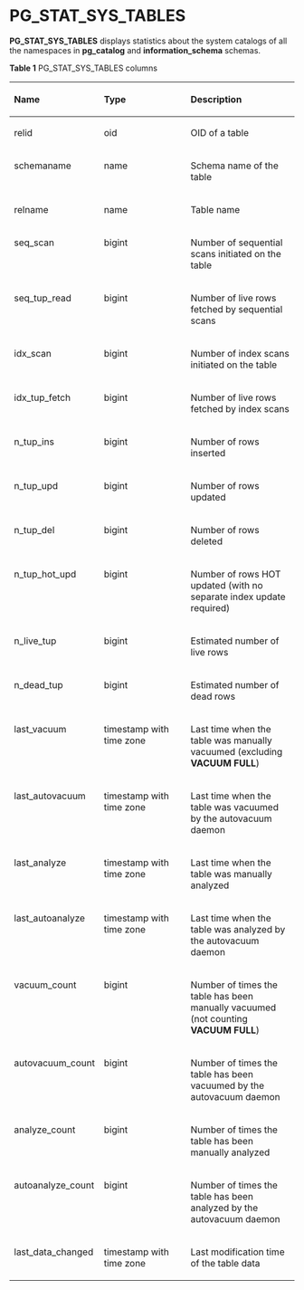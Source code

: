 # PG\_STAT\_SYS\_TABLES<a name="EN-US_TOPIC_0289900493"></a>

**PG\_STAT\_SYS\_TABLES**  displays statistics about the system catalogs of all the namespaces in  **pg\_catalog**  and  **information\_schema**  schemas.

**Table  1**  PG\_STAT\_SYS\_TABLES columns

<a name="en-us_topic_0283137266_en-us_topic_0237122452_en-us_topic_0059777944_tb0ad026b12cd46328ad1e268932cc38a"></a>
<table><thead align="left"><tr id="en-us_topic_0283137266_en-us_topic_0237122452_en-us_topic_0059777944_r82693b0266304d6f93c47feb497147b0"><th class="cellrowborder" valign="top" width="23.03%" id="mcps1.2.4.1.1"><p id="en-us_topic_0283137266_en-us_topic_0237122452_en-us_topic_0059777944_a1fddbfa2ac2a4331a07e90c281017f47"><a name="en-us_topic_0283137266_en-us_topic_0237122452_en-us_topic_0059777944_a1fddbfa2ac2a4331a07e90c281017f47"></a><a name="en-us_topic_0283137266_en-us_topic_0237122452_en-us_topic_0059777944_a1fddbfa2ac2a4331a07e90c281017f47"></a>Name</p>
</th>
<th class="cellrowborder" valign="top" width="33.93%" id="mcps1.2.4.1.2"><p id="en-us_topic_0283137266_en-us_topic_0237122452_en-us_topic_0059777944_a1ad3a52942f04d3d8cba521d6fdc0f7d"><a name="en-us_topic_0283137266_en-us_topic_0237122452_en-us_topic_0059777944_a1ad3a52942f04d3d8cba521d6fdc0f7d"></a><a name="en-us_topic_0283137266_en-us_topic_0237122452_en-us_topic_0059777944_a1ad3a52942f04d3d8cba521d6fdc0f7d"></a>Type</p>
</th>
<th class="cellrowborder" valign="top" width="43.04%" id="mcps1.2.4.1.3"><p id="en-us_topic_0283137266_en-us_topic_0237122452_en-us_topic_0059777944_acef70f03385240f4b3354ae1f6fb70cf"><a name="en-us_topic_0283137266_en-us_topic_0237122452_en-us_topic_0059777944_acef70f03385240f4b3354ae1f6fb70cf"></a><a name="en-us_topic_0283137266_en-us_topic_0237122452_en-us_topic_0059777944_acef70f03385240f4b3354ae1f6fb70cf"></a>Description</p>
</th>
</tr>
</thead>
<tbody><tr id="en-us_topic_0283137266_en-us_topic_0237122452_en-us_topic_0059777944_r71d48af909434205ad84c8bb884ba0b8"><td class="cellrowborder" valign="top" width="23.03%" headers="mcps1.2.4.1.1 "><p id="en-us_topic_0283137266_en-us_topic_0237122452_en-us_topic_0059777944_a266d98c968d54f57a7ef840913ec623a"><a name="en-us_topic_0283137266_en-us_topic_0237122452_en-us_topic_0059777944_a266d98c968d54f57a7ef840913ec623a"></a><a name="en-us_topic_0283137266_en-us_topic_0237122452_en-us_topic_0059777944_a266d98c968d54f57a7ef840913ec623a"></a>relid</p>
</td>
<td class="cellrowborder" valign="top" width="33.93%" headers="mcps1.2.4.1.2 "><p id="en-us_topic_0283137266_en-us_topic_0237122452_en-us_topic_0059777944_a29b7cd189bc0489faeefcd53084dfbb4"><a name="en-us_topic_0283137266_en-us_topic_0237122452_en-us_topic_0059777944_a29b7cd189bc0489faeefcd53084dfbb4"></a><a name="en-us_topic_0283137266_en-us_topic_0237122452_en-us_topic_0059777944_a29b7cd189bc0489faeefcd53084dfbb4"></a>oid</p>
</td>
<td class="cellrowborder" valign="top" width="43.04%" headers="mcps1.2.4.1.3 "><p id="en-us_topic_0283137266_en-us_topic_0237122452_en-us_topic_0059777944_a24d35e0e522f4d138ad77e2e9d6b29a0"><a name="en-us_topic_0283137266_en-us_topic_0237122452_en-us_topic_0059777944_a24d35e0e522f4d138ad77e2e9d6b29a0"></a><a name="en-us_topic_0283137266_en-us_topic_0237122452_en-us_topic_0059777944_a24d35e0e522f4d138ad77e2e9d6b29a0"></a>OID of a table</p>
</td>
</tr>
<tr id="en-us_topic_0283137266_en-us_topic_0237122452_en-us_topic_0059777944_r7fa2f7e47b864ed987e67f163d3ff0c1"><td class="cellrowborder" valign="top" width="23.03%" headers="mcps1.2.4.1.1 "><p id="en-us_topic_0283137266_en-us_topic_0237122452_en-us_topic_0059777944_a3f53e7bcb6a0488b9d7b923976b72de1"><a name="en-us_topic_0283137266_en-us_topic_0237122452_en-us_topic_0059777944_a3f53e7bcb6a0488b9d7b923976b72de1"></a><a name="en-us_topic_0283137266_en-us_topic_0237122452_en-us_topic_0059777944_a3f53e7bcb6a0488b9d7b923976b72de1"></a>schemaname</p>
</td>
<td class="cellrowborder" valign="top" width="33.93%" headers="mcps1.2.4.1.2 "><p id="en-us_topic_0283137266_en-us_topic_0237122452_en-us_topic_0059777944_abc26d6b38a75483593492bbe370b9150"><a name="en-us_topic_0283137266_en-us_topic_0237122452_en-us_topic_0059777944_abc26d6b38a75483593492bbe370b9150"></a><a name="en-us_topic_0283137266_en-us_topic_0237122452_en-us_topic_0059777944_abc26d6b38a75483593492bbe370b9150"></a>name</p>
</td>
<td class="cellrowborder" valign="top" width="43.04%" headers="mcps1.2.4.1.3 "><p id="en-us_topic_0283137266_en-us_topic_0237122452_en-us_topic_0059777944_ab1799c79d0e84f1abac0e575c30cd6e6"><a name="en-us_topic_0283137266_en-us_topic_0237122452_en-us_topic_0059777944_ab1799c79d0e84f1abac0e575c30cd6e6"></a><a name="en-us_topic_0283137266_en-us_topic_0237122452_en-us_topic_0059777944_ab1799c79d0e84f1abac0e575c30cd6e6"></a>Schema name of the table</p>
</td>
</tr>
<tr id="en-us_topic_0283137266_en-us_topic_0237122452_en-us_topic_0059777944_rb19df682a72440379369f232f8024a04"><td class="cellrowborder" valign="top" width="23.03%" headers="mcps1.2.4.1.1 "><p id="en-us_topic_0283137266_en-us_topic_0237122452_en-us_topic_0059777944_a3a237586cf5340a48e81157ea082127a"><a name="en-us_topic_0283137266_en-us_topic_0237122452_en-us_topic_0059777944_a3a237586cf5340a48e81157ea082127a"></a><a name="en-us_topic_0283137266_en-us_topic_0237122452_en-us_topic_0059777944_a3a237586cf5340a48e81157ea082127a"></a>relname</p>
</td>
<td class="cellrowborder" valign="top" width="33.93%" headers="mcps1.2.4.1.2 "><p id="en-us_topic_0283137266_en-us_topic_0237122452_en-us_topic_0059777944_a5e7fe87c8c714f16b7a77e9f6f820aea"><a name="en-us_topic_0283137266_en-us_topic_0237122452_en-us_topic_0059777944_a5e7fe87c8c714f16b7a77e9f6f820aea"></a><a name="en-us_topic_0283137266_en-us_topic_0237122452_en-us_topic_0059777944_a5e7fe87c8c714f16b7a77e9f6f820aea"></a>name</p>
</td>
<td class="cellrowborder" valign="top" width="43.04%" headers="mcps1.2.4.1.3 "><p id="en-us_topic_0283137266_en-us_topic_0237122452_en-us_topic_0059777944_aae81d3124ca1475b8f6a9b684fcf2d9c"><a name="en-us_topic_0283137266_en-us_topic_0237122452_en-us_topic_0059777944_aae81d3124ca1475b8f6a9b684fcf2d9c"></a><a name="en-us_topic_0283137266_en-us_topic_0237122452_en-us_topic_0059777944_aae81d3124ca1475b8f6a9b684fcf2d9c"></a>Table name</p>
</td>
</tr>
<tr id="en-us_topic_0283137266_en-us_topic_0237122452_en-us_topic_0059777944_rb836e203e596436e9b9e37d75f260224"><td class="cellrowborder" valign="top" width="23.03%" headers="mcps1.2.4.1.1 "><p id="en-us_topic_0283137266_en-us_topic_0237122452_en-us_topic_0059777944_a4d9d69d3995a4f3ea3d02dbe2ba34bd4"><a name="en-us_topic_0283137266_en-us_topic_0237122452_en-us_topic_0059777944_a4d9d69d3995a4f3ea3d02dbe2ba34bd4"></a><a name="en-us_topic_0283137266_en-us_topic_0237122452_en-us_topic_0059777944_a4d9d69d3995a4f3ea3d02dbe2ba34bd4"></a>seq_scan</p>
</td>
<td class="cellrowborder" valign="top" width="33.93%" headers="mcps1.2.4.1.2 "><p id="en-us_topic_0283137266_en-us_topic_0237122452_en-us_topic_0059777944_ae17c4337d635446d8be8d47a4fcda8a0"><a name="en-us_topic_0283137266_en-us_topic_0237122452_en-us_topic_0059777944_ae17c4337d635446d8be8d47a4fcda8a0"></a><a name="en-us_topic_0283137266_en-us_topic_0237122452_en-us_topic_0059777944_ae17c4337d635446d8be8d47a4fcda8a0"></a>bigint</p>
</td>
<td class="cellrowborder" valign="top" width="43.04%" headers="mcps1.2.4.1.3 "><p id="en-us_topic_0283137266_en-us_topic_0237122452_en-us_topic_0059777944_a8293789e56424fc2a730848620d55c87"><a name="en-us_topic_0283137266_en-us_topic_0237122452_en-us_topic_0059777944_a8293789e56424fc2a730848620d55c87"></a><a name="en-us_topic_0283137266_en-us_topic_0237122452_en-us_topic_0059777944_a8293789e56424fc2a730848620d55c87"></a>Number of sequential scans initiated on the table</p>
</td>
</tr>
<tr id="en-us_topic_0283137266_en-us_topic_0237122452_en-us_topic_0059777944_rb11753ef83144fbb8c379bad96ba902b"><td class="cellrowborder" valign="top" width="23.03%" headers="mcps1.2.4.1.1 "><p id="en-us_topic_0283137266_en-us_topic_0237122452_en-us_topic_0059777944_a9e461b099c614c54bff917beec3bd334"><a name="en-us_topic_0283137266_en-us_topic_0237122452_en-us_topic_0059777944_a9e461b099c614c54bff917beec3bd334"></a><a name="en-us_topic_0283137266_en-us_topic_0237122452_en-us_topic_0059777944_a9e461b099c614c54bff917beec3bd334"></a>seq_tup_read</p>
</td>
<td class="cellrowborder" valign="top" width="33.93%" headers="mcps1.2.4.1.2 "><p id="en-us_topic_0283137266_en-us_topic_0237122452_en-us_topic_0059777944_ac8c0bc7ffb8a48af86dc93d8035a3f74"><a name="en-us_topic_0283137266_en-us_topic_0237122452_en-us_topic_0059777944_ac8c0bc7ffb8a48af86dc93d8035a3f74"></a><a name="en-us_topic_0283137266_en-us_topic_0237122452_en-us_topic_0059777944_ac8c0bc7ffb8a48af86dc93d8035a3f74"></a>bigint</p>
</td>
<td class="cellrowborder" valign="top" width="43.04%" headers="mcps1.2.4.1.3 "><p id="en-us_topic_0283137266_en-us_topic_0237122452_en-us_topic_0059777944_aa8438bd23c084b23be563032f6ff66a5"><a name="en-us_topic_0283137266_en-us_topic_0237122452_en-us_topic_0059777944_aa8438bd23c084b23be563032f6ff66a5"></a><a name="en-us_topic_0283137266_en-us_topic_0237122452_en-us_topic_0059777944_aa8438bd23c084b23be563032f6ff66a5"></a>Number of live rows fetched by sequential scans</p>
</td>
</tr>
<tr id="en-us_topic_0283137266_en-us_topic_0237122452_en-us_topic_0059777944_r25d11bab61904550a2e7e7398b8aef98"><td class="cellrowborder" valign="top" width="23.03%" headers="mcps1.2.4.1.1 "><p id="en-us_topic_0283137266_en-us_topic_0237122452_en-us_topic_0059777944_a04d4f99629f04d2f8f0d327327912b63"><a name="en-us_topic_0283137266_en-us_topic_0237122452_en-us_topic_0059777944_a04d4f99629f04d2f8f0d327327912b63"></a><a name="en-us_topic_0283137266_en-us_topic_0237122452_en-us_topic_0059777944_a04d4f99629f04d2f8f0d327327912b63"></a>idx_scan</p>
</td>
<td class="cellrowborder" valign="top" width="33.93%" headers="mcps1.2.4.1.2 "><p id="en-us_topic_0283137266_en-us_topic_0237122452_en-us_topic_0059777944_ac87e8f2fb25e4a4eb2006609a8153e71"><a name="en-us_topic_0283137266_en-us_topic_0237122452_en-us_topic_0059777944_ac87e8f2fb25e4a4eb2006609a8153e71"></a><a name="en-us_topic_0283137266_en-us_topic_0237122452_en-us_topic_0059777944_ac87e8f2fb25e4a4eb2006609a8153e71"></a>bigint</p>
</td>
<td class="cellrowborder" valign="top" width="43.04%" headers="mcps1.2.4.1.3 "><p id="en-us_topic_0283137266_en-us_topic_0237122452_en-us_topic_0059777944_aecbb6b641406436cbc03d042049da935"><a name="en-us_topic_0283137266_en-us_topic_0237122452_en-us_topic_0059777944_aecbb6b641406436cbc03d042049da935"></a><a name="en-us_topic_0283137266_en-us_topic_0237122452_en-us_topic_0059777944_aecbb6b641406436cbc03d042049da935"></a>Number of index scans initiated on the table</p>
</td>
</tr>
<tr id="en-us_topic_0283137266_en-us_topic_0237122452_en-us_topic_0059777944_r425fe6b3b0de46a899b153552c829be8"><td class="cellrowborder" valign="top" width="23.03%" headers="mcps1.2.4.1.1 "><p id="en-us_topic_0283137266_en-us_topic_0237122452_en-us_topic_0059777944_aebfd641ddae84ec993fc4ce8442f208e"><a name="en-us_topic_0283137266_en-us_topic_0237122452_en-us_topic_0059777944_aebfd641ddae84ec993fc4ce8442f208e"></a><a name="en-us_topic_0283137266_en-us_topic_0237122452_en-us_topic_0059777944_aebfd641ddae84ec993fc4ce8442f208e"></a>idx_tup_fetch</p>
</td>
<td class="cellrowborder" valign="top" width="33.93%" headers="mcps1.2.4.1.2 "><p id="en-us_topic_0283137266_en-us_topic_0237122452_en-us_topic_0059777944_ab5158d946eec4c85b9325868fb906999"><a name="en-us_topic_0283137266_en-us_topic_0237122452_en-us_topic_0059777944_ab5158d946eec4c85b9325868fb906999"></a><a name="en-us_topic_0283137266_en-us_topic_0237122452_en-us_topic_0059777944_ab5158d946eec4c85b9325868fb906999"></a>bigint</p>
</td>
<td class="cellrowborder" valign="top" width="43.04%" headers="mcps1.2.4.1.3 "><p id="en-us_topic_0283137266_en-us_topic_0237122452_en-us_topic_0059777944_a637a963842544c99bb65a6ff36d70aba"><a name="en-us_topic_0283137266_en-us_topic_0237122452_en-us_topic_0059777944_a637a963842544c99bb65a6ff36d70aba"></a><a name="en-us_topic_0283137266_en-us_topic_0237122452_en-us_topic_0059777944_a637a963842544c99bb65a6ff36d70aba"></a>Number of live rows fetched by index scans</p>
</td>
</tr>
<tr id="en-us_topic_0283137266_en-us_topic_0237122452_en-us_topic_0059777944_r422e2bfbfdfe4e8089dee473267d5cb2"><td class="cellrowborder" valign="top" width="23.03%" headers="mcps1.2.4.1.1 "><p id="en-us_topic_0283137266_en-us_topic_0237122452_en-us_topic_0059777944_a5e6eab5c8d0c4a809fc13f537461cc7b"><a name="en-us_topic_0283137266_en-us_topic_0237122452_en-us_topic_0059777944_a5e6eab5c8d0c4a809fc13f537461cc7b"></a><a name="en-us_topic_0283137266_en-us_topic_0237122452_en-us_topic_0059777944_a5e6eab5c8d0c4a809fc13f537461cc7b"></a>n_tup_ins</p>
</td>
<td class="cellrowborder" valign="top" width="33.93%" headers="mcps1.2.4.1.2 "><p id="en-us_topic_0283137266_en-us_topic_0237122452_en-us_topic_0059777944_a9aac495291c74baaabcbf047aa0f60cd"><a name="en-us_topic_0283137266_en-us_topic_0237122452_en-us_topic_0059777944_a9aac495291c74baaabcbf047aa0f60cd"></a><a name="en-us_topic_0283137266_en-us_topic_0237122452_en-us_topic_0059777944_a9aac495291c74baaabcbf047aa0f60cd"></a>bigint</p>
</td>
<td class="cellrowborder" valign="top" width="43.04%" headers="mcps1.2.4.1.3 "><p id="en-us_topic_0283137266_en-us_topic_0237122452_en-us_topic_0059777944_a667be5a354e14b1ab399cdc8e80e1ee2"><a name="en-us_topic_0283137266_en-us_topic_0237122452_en-us_topic_0059777944_a667be5a354e14b1ab399cdc8e80e1ee2"></a><a name="en-us_topic_0283137266_en-us_topic_0237122452_en-us_topic_0059777944_a667be5a354e14b1ab399cdc8e80e1ee2"></a>Number of rows inserted</p>
</td>
</tr>
<tr id="en-us_topic_0283137266_en-us_topic_0237122452_en-us_topic_0059777944_r5a5e6bbb09524845b6017b2ac3ff52ff"><td class="cellrowborder" valign="top" width="23.03%" headers="mcps1.2.4.1.1 "><p id="en-us_topic_0283137266_en-us_topic_0237122452_en-us_topic_0059777944_a908d6710b15a435ab996e9fbe271c86b"><a name="en-us_topic_0283137266_en-us_topic_0237122452_en-us_topic_0059777944_a908d6710b15a435ab996e9fbe271c86b"></a><a name="en-us_topic_0283137266_en-us_topic_0237122452_en-us_topic_0059777944_a908d6710b15a435ab996e9fbe271c86b"></a>n_tup_upd</p>
</td>
<td class="cellrowborder" valign="top" width="33.93%" headers="mcps1.2.4.1.2 "><p id="en-us_topic_0283137266_en-us_topic_0237122452_en-us_topic_0059777944_a3463750cab23434cb9c2feda0c8f50be"><a name="en-us_topic_0283137266_en-us_topic_0237122452_en-us_topic_0059777944_a3463750cab23434cb9c2feda0c8f50be"></a><a name="en-us_topic_0283137266_en-us_topic_0237122452_en-us_topic_0059777944_a3463750cab23434cb9c2feda0c8f50be"></a>bigint</p>
</td>
<td class="cellrowborder" valign="top" width="43.04%" headers="mcps1.2.4.1.3 "><p id="en-us_topic_0283137266_en-us_topic_0237122452_en-us_topic_0059777944_a3be83789c0d146fdab782c6e25cd839a"><a name="en-us_topic_0283137266_en-us_topic_0237122452_en-us_topic_0059777944_a3be83789c0d146fdab782c6e25cd839a"></a><a name="en-us_topic_0283137266_en-us_topic_0237122452_en-us_topic_0059777944_a3be83789c0d146fdab782c6e25cd839a"></a>Number of rows updated</p>
</td>
</tr>
<tr id="en-us_topic_0283137266_en-us_topic_0237122452_en-us_topic_0059777944_rc392fc325d824d9db70ce2dc72b9a6f9"><td class="cellrowborder" valign="top" width="23.03%" headers="mcps1.2.4.1.1 "><p id="en-us_topic_0283137266_en-us_topic_0237122452_en-us_topic_0059777944_a1749f7632e2d4e4599717a20c036719d"><a name="en-us_topic_0283137266_en-us_topic_0237122452_en-us_topic_0059777944_a1749f7632e2d4e4599717a20c036719d"></a><a name="en-us_topic_0283137266_en-us_topic_0237122452_en-us_topic_0059777944_a1749f7632e2d4e4599717a20c036719d"></a>n_tup_del</p>
</td>
<td class="cellrowborder" valign="top" width="33.93%" headers="mcps1.2.4.1.2 "><p id="en-us_topic_0283137266_en-us_topic_0237122452_en-us_topic_0059777944_ad386dc6b4c194373b4e830aac3ab6c24"><a name="en-us_topic_0283137266_en-us_topic_0237122452_en-us_topic_0059777944_ad386dc6b4c194373b4e830aac3ab6c24"></a><a name="en-us_topic_0283137266_en-us_topic_0237122452_en-us_topic_0059777944_ad386dc6b4c194373b4e830aac3ab6c24"></a>bigint</p>
</td>
<td class="cellrowborder" valign="top" width="43.04%" headers="mcps1.2.4.1.3 "><p id="en-us_topic_0283137266_en-us_topic_0237122452_en-us_topic_0059777944_afe16085394af4112a9e5d8a4890bc671"><a name="en-us_topic_0283137266_en-us_topic_0237122452_en-us_topic_0059777944_afe16085394af4112a9e5d8a4890bc671"></a><a name="en-us_topic_0283137266_en-us_topic_0237122452_en-us_topic_0059777944_afe16085394af4112a9e5d8a4890bc671"></a>Number of rows deleted</p>
</td>
</tr>
<tr id="en-us_topic_0283137266_en-us_topic_0237122452_en-us_topic_0059777944_r3fdc1ce64acf4dd5a9984bb0cc940957"><td class="cellrowborder" valign="top" width="23.03%" headers="mcps1.2.4.1.1 "><p id="en-us_topic_0283137266_en-us_topic_0237122452_en-us_topic_0059777944_ab14bb976914247448c57d689a528a104"><a name="en-us_topic_0283137266_en-us_topic_0237122452_en-us_topic_0059777944_ab14bb976914247448c57d689a528a104"></a><a name="en-us_topic_0283137266_en-us_topic_0237122452_en-us_topic_0059777944_ab14bb976914247448c57d689a528a104"></a>n_tup_hot_upd</p>
</td>
<td class="cellrowborder" valign="top" width="33.93%" headers="mcps1.2.4.1.2 "><p id="en-us_topic_0283137266_en-us_topic_0237122452_en-us_topic_0059777944_a1db854c9cd914a428cd78b977027de50"><a name="en-us_topic_0283137266_en-us_topic_0237122452_en-us_topic_0059777944_a1db854c9cd914a428cd78b977027de50"></a><a name="en-us_topic_0283137266_en-us_topic_0237122452_en-us_topic_0059777944_a1db854c9cd914a428cd78b977027de50"></a>bigint</p>
</td>
<td class="cellrowborder" valign="top" width="43.04%" headers="mcps1.2.4.1.3 "><p id="en-us_topic_0283137266_en-us_topic_0237122452_en-us_topic_0059777944_aa7b875292a404df597cb3ca488f851e3"><a name="en-us_topic_0283137266_en-us_topic_0237122452_en-us_topic_0059777944_aa7b875292a404df597cb3ca488f851e3"></a><a name="en-us_topic_0283137266_en-us_topic_0237122452_en-us_topic_0059777944_aa7b875292a404df597cb3ca488f851e3"></a>Number of rows HOT updated (with no separate index update required)</p>
</td>
</tr>
<tr id="en-us_topic_0283137266_en-us_topic_0237122452_en-us_topic_0059777944_rfdca496aaae547f8b916f4164bbfc5b7"><td class="cellrowborder" valign="top" width="23.03%" headers="mcps1.2.4.1.1 "><p id="en-us_topic_0283137266_en-us_topic_0237122452_en-us_topic_0059777944_a3aea8a42040b43daae398f11088268b4"><a name="en-us_topic_0283137266_en-us_topic_0237122452_en-us_topic_0059777944_a3aea8a42040b43daae398f11088268b4"></a><a name="en-us_topic_0283137266_en-us_topic_0237122452_en-us_topic_0059777944_a3aea8a42040b43daae398f11088268b4"></a>n_live_tup</p>
</td>
<td class="cellrowborder" valign="top" width="33.93%" headers="mcps1.2.4.1.2 "><p id="en-us_topic_0283137266_en-us_topic_0237122452_en-us_topic_0059777944_ae6540723eb1543dc8e38dfaa6ab74215"><a name="en-us_topic_0283137266_en-us_topic_0237122452_en-us_topic_0059777944_ae6540723eb1543dc8e38dfaa6ab74215"></a><a name="en-us_topic_0283137266_en-us_topic_0237122452_en-us_topic_0059777944_ae6540723eb1543dc8e38dfaa6ab74215"></a>bigint</p>
</td>
<td class="cellrowborder" valign="top" width="43.04%" headers="mcps1.2.4.1.3 "><p id="en-us_topic_0283137266_en-us_topic_0237122452_en-us_topic_0059777944_abfb7a9716afb411c8c4ea71509aedd1a"><a name="en-us_topic_0283137266_en-us_topic_0237122452_en-us_topic_0059777944_abfb7a9716afb411c8c4ea71509aedd1a"></a><a name="en-us_topic_0283137266_en-us_topic_0237122452_en-us_topic_0059777944_abfb7a9716afb411c8c4ea71509aedd1a"></a>Estimated number of live rows</p>
</td>
</tr>
<tr id="en-us_topic_0283137266_en-us_topic_0237122452_en-us_topic_0059777944_r499812024ed84253983693257516fd4e"><td class="cellrowborder" valign="top" width="23.03%" headers="mcps1.2.4.1.1 "><p id="en-us_topic_0283137266_en-us_topic_0237122452_en-us_topic_0059777944_a839947c70727430e8bd902653648dace"><a name="en-us_topic_0283137266_en-us_topic_0237122452_en-us_topic_0059777944_a839947c70727430e8bd902653648dace"></a><a name="en-us_topic_0283137266_en-us_topic_0237122452_en-us_topic_0059777944_a839947c70727430e8bd902653648dace"></a>n_dead_tup</p>
</td>
<td class="cellrowborder" valign="top" width="33.93%" headers="mcps1.2.4.1.2 "><p id="en-us_topic_0283137266_en-us_topic_0237122452_en-us_topic_0059777944_a0b7ab54f0aea45d0bb6dc49a5e17acc2"><a name="en-us_topic_0283137266_en-us_topic_0237122452_en-us_topic_0059777944_a0b7ab54f0aea45d0bb6dc49a5e17acc2"></a><a name="en-us_topic_0283137266_en-us_topic_0237122452_en-us_topic_0059777944_a0b7ab54f0aea45d0bb6dc49a5e17acc2"></a>bigint</p>
</td>
<td class="cellrowborder" valign="top" width="43.04%" headers="mcps1.2.4.1.3 "><p id="en-us_topic_0283137266_en-us_topic_0237122452_en-us_topic_0059777944_a321143e742f24c7d96b289b85ef83ffc"><a name="en-us_topic_0283137266_en-us_topic_0237122452_en-us_topic_0059777944_a321143e742f24c7d96b289b85ef83ffc"></a><a name="en-us_topic_0283137266_en-us_topic_0237122452_en-us_topic_0059777944_a321143e742f24c7d96b289b85ef83ffc"></a>Estimated number of dead rows</p>
</td>
</tr>
<tr id="en-us_topic_0283137266_en-us_topic_0237122452_en-us_topic_0059777944_r43095aec03b8483794b0bae4136b042e"><td class="cellrowborder" valign="top" width="23.03%" headers="mcps1.2.4.1.1 "><p id="en-us_topic_0283137266_en-us_topic_0237122452_en-us_topic_0059777944_aee420c4ba9714cb7816848fba798e9e4"><a name="en-us_topic_0283137266_en-us_topic_0237122452_en-us_topic_0059777944_aee420c4ba9714cb7816848fba798e9e4"></a><a name="en-us_topic_0283137266_en-us_topic_0237122452_en-us_topic_0059777944_aee420c4ba9714cb7816848fba798e9e4"></a>last_vacuum</p>
</td>
<td class="cellrowborder" valign="top" width="33.93%" headers="mcps1.2.4.1.2 "><p id="en-us_topic_0283137266_en-us_topic_0237122452_en-us_topic_0059777944_a22661513e8754fed8d63f9772072db58"><a name="en-us_topic_0283137266_en-us_topic_0237122452_en-us_topic_0059777944_a22661513e8754fed8d63f9772072db58"></a><a name="en-us_topic_0283137266_en-us_topic_0237122452_en-us_topic_0059777944_a22661513e8754fed8d63f9772072db58"></a>timestamp with time zone</p>
</td>
<td class="cellrowborder" valign="top" width="43.04%" headers="mcps1.2.4.1.3 "><p id="en-us_topic_0283137266_en-us_topic_0237122452_en-us_topic_0059777944_a0515be8504914453a8457a32ab1c615c"><a name="en-us_topic_0283137266_en-us_topic_0237122452_en-us_topic_0059777944_a0515be8504914453a8457a32ab1c615c"></a><a name="en-us_topic_0283137266_en-us_topic_0237122452_en-us_topic_0059777944_a0515be8504914453a8457a32ab1c615c"></a>Last time when the table was manually vacuumed (excluding <strong id="b370016241327"><a name="b370016241327"></a><a name="b370016241327"></a>VACUUM FULL</strong>)</p>
</td>
</tr>
<tr id="en-us_topic_0283137266_en-us_topic_0237122452_en-us_topic_0059777944_rcd13a7d67c324194b91944fcdfc391ff"><td class="cellrowborder" valign="top" width="23.03%" headers="mcps1.2.4.1.1 "><p id="en-us_topic_0283137266_en-us_topic_0237122452_en-us_topic_0059777944_a7345e79c0d7842f2b6fd723d1aebe48b"><a name="en-us_topic_0283137266_en-us_topic_0237122452_en-us_topic_0059777944_a7345e79c0d7842f2b6fd723d1aebe48b"></a><a name="en-us_topic_0283137266_en-us_topic_0237122452_en-us_topic_0059777944_a7345e79c0d7842f2b6fd723d1aebe48b"></a>last_autovacuum</p>
</td>
<td class="cellrowborder" valign="top" width="33.93%" headers="mcps1.2.4.1.2 "><p id="en-us_topic_0283137266_en-us_topic_0237122452_en-us_topic_0059777944_adde8d18d733546ad83521eae9ff33864"><a name="en-us_topic_0283137266_en-us_topic_0237122452_en-us_topic_0059777944_adde8d18d733546ad83521eae9ff33864"></a><a name="en-us_topic_0283137266_en-us_topic_0237122452_en-us_topic_0059777944_adde8d18d733546ad83521eae9ff33864"></a>timestamp with time zone</p>
</td>
<td class="cellrowborder" valign="top" width="43.04%" headers="mcps1.2.4.1.3 "><p id="en-us_topic_0283137266_en-us_topic_0237122452_en-us_topic_0059777944_a364218db520743279f98f024a4fd87f9"><a name="en-us_topic_0283137266_en-us_topic_0237122452_en-us_topic_0059777944_a364218db520743279f98f024a4fd87f9"></a><a name="en-us_topic_0283137266_en-us_topic_0237122452_en-us_topic_0059777944_a364218db520743279f98f024a4fd87f9"></a>Last time when the table was vacuumed by the autovacuum daemon</p>
</td>
</tr>
<tr id="en-us_topic_0283137266_en-us_topic_0237122452_en-us_topic_0059777944_rc273d0d2266443d9acf9a1ff6fbcbfc7"><td class="cellrowborder" valign="top" width="23.03%" headers="mcps1.2.4.1.1 "><p id="en-us_topic_0283137266_en-us_topic_0237122452_en-us_topic_0059777944_adbe53523ceec40ee94aeae93584ed039"><a name="en-us_topic_0283137266_en-us_topic_0237122452_en-us_topic_0059777944_adbe53523ceec40ee94aeae93584ed039"></a><a name="en-us_topic_0283137266_en-us_topic_0237122452_en-us_topic_0059777944_adbe53523ceec40ee94aeae93584ed039"></a>last_analyze</p>
</td>
<td class="cellrowborder" valign="top" width="33.93%" headers="mcps1.2.4.1.2 "><p id="en-us_topic_0283137266_en-us_topic_0237122452_en-us_topic_0059777944_afa3486d88f0c4e52b2e7a4446c512b26"><a name="en-us_topic_0283137266_en-us_topic_0237122452_en-us_topic_0059777944_afa3486d88f0c4e52b2e7a4446c512b26"></a><a name="en-us_topic_0283137266_en-us_topic_0237122452_en-us_topic_0059777944_afa3486d88f0c4e52b2e7a4446c512b26"></a>timestamp with time zone</p>
</td>
<td class="cellrowborder" valign="top" width="43.04%" headers="mcps1.2.4.1.3 "><p id="en-us_topic_0283137266_en-us_topic_0237122452_en-us_topic_0059777944_a3d97296f7b3341bc940deead5bb5b881"><a name="en-us_topic_0283137266_en-us_topic_0237122452_en-us_topic_0059777944_a3d97296f7b3341bc940deead5bb5b881"></a><a name="en-us_topic_0283137266_en-us_topic_0237122452_en-us_topic_0059777944_a3d97296f7b3341bc940deead5bb5b881"></a>Last time when the table was manually analyzed</p>
</td>
</tr>
<tr id="en-us_topic_0283137266_en-us_topic_0237122452_en-us_topic_0059777944_r3ad6aa70c9e1423fbaa32eb2e57fe5b0"><td class="cellrowborder" valign="top" width="23.03%" headers="mcps1.2.4.1.1 "><p id="en-us_topic_0283137266_en-us_topic_0237122452_en-us_topic_0059777944_a5875778c480b4264af86262c20480f52"><a name="en-us_topic_0283137266_en-us_topic_0237122452_en-us_topic_0059777944_a5875778c480b4264af86262c20480f52"></a><a name="en-us_topic_0283137266_en-us_topic_0237122452_en-us_topic_0059777944_a5875778c480b4264af86262c20480f52"></a>last_autoanalyze</p>
</td>
<td class="cellrowborder" valign="top" width="33.93%" headers="mcps1.2.4.1.2 "><p id="en-us_topic_0283137266_en-us_topic_0237122452_en-us_topic_0059777944_aaafddc55c639416d873f3a33f62c5400"><a name="en-us_topic_0283137266_en-us_topic_0237122452_en-us_topic_0059777944_aaafddc55c639416d873f3a33f62c5400"></a><a name="en-us_topic_0283137266_en-us_topic_0237122452_en-us_topic_0059777944_aaafddc55c639416d873f3a33f62c5400"></a>timestamp with time zone</p>
</td>
<td class="cellrowborder" valign="top" width="43.04%" headers="mcps1.2.4.1.3 "><p id="en-us_topic_0283137266_en-us_topic_0237122452_en-us_topic_0059777944_a1c0479ca0f6243f8840102dda7f512fb"><a name="en-us_topic_0283137266_en-us_topic_0237122452_en-us_topic_0059777944_a1c0479ca0f6243f8840102dda7f512fb"></a><a name="en-us_topic_0283137266_en-us_topic_0237122452_en-us_topic_0059777944_a1c0479ca0f6243f8840102dda7f512fb"></a>Last time when the table was analyzed by the autovacuum daemon</p>
</td>
</tr>
<tr id="en-us_topic_0283137266_en-us_topic_0237122452_en-us_topic_0059777944_re654bf5b88c3432f90f5508be29abcde"><td class="cellrowborder" valign="top" width="23.03%" headers="mcps1.2.4.1.1 "><p id="en-us_topic_0283137266_en-us_topic_0237122452_en-us_topic_0059777944_a04adc251889a4664b7e550e9ea33b045"><a name="en-us_topic_0283137266_en-us_topic_0237122452_en-us_topic_0059777944_a04adc251889a4664b7e550e9ea33b045"></a><a name="en-us_topic_0283137266_en-us_topic_0237122452_en-us_topic_0059777944_a04adc251889a4664b7e550e9ea33b045"></a>vacuum_count</p>
</td>
<td class="cellrowborder" valign="top" width="33.93%" headers="mcps1.2.4.1.2 "><p id="en-us_topic_0283137266_en-us_topic_0237122452_en-us_topic_0059777944_a18882bd4ce8f44bd8a66917637d30b1f"><a name="en-us_topic_0283137266_en-us_topic_0237122452_en-us_topic_0059777944_a18882bd4ce8f44bd8a66917637d30b1f"></a><a name="en-us_topic_0283137266_en-us_topic_0237122452_en-us_topic_0059777944_a18882bd4ce8f44bd8a66917637d30b1f"></a>bigint</p>
</td>
<td class="cellrowborder" valign="top" width="43.04%" headers="mcps1.2.4.1.3 "><p id="en-us_topic_0283137266_en-us_topic_0237122452_en-us_topic_0059777944_aeea858de317a429289654edfd0e56b0b"><a name="en-us_topic_0283137266_en-us_topic_0237122452_en-us_topic_0059777944_aeea858de317a429289654edfd0e56b0b"></a><a name="en-us_topic_0283137266_en-us_topic_0237122452_en-us_topic_0059777944_aeea858de317a429289654edfd0e56b0b"></a>Number of times the table has been manually vacuumed (not counting <strong id="en-us_topic_0237122452_b84235270616314"><a name="en-us_topic_0237122452_b84235270616314"></a><a name="en-us_topic_0237122452_b84235270616314"></a>VACUUM FULL</strong>)</p>
</td>
</tr>
<tr id="en-us_topic_0283137266_en-us_topic_0237122452_en-us_topic_0059777944_r94a9f6b8628a4ab2a2ad4fcc4f817b25"><td class="cellrowborder" valign="top" width="23.03%" headers="mcps1.2.4.1.1 "><p id="en-us_topic_0283137266_en-us_topic_0237122452_en-us_topic_0059777944_ac280fff5f97e4dc8bee03c9d0ac8caae"><a name="en-us_topic_0283137266_en-us_topic_0237122452_en-us_topic_0059777944_ac280fff5f97e4dc8bee03c9d0ac8caae"></a><a name="en-us_topic_0283137266_en-us_topic_0237122452_en-us_topic_0059777944_ac280fff5f97e4dc8bee03c9d0ac8caae"></a>autovacuum_count</p>
</td>
<td class="cellrowborder" valign="top" width="33.93%" headers="mcps1.2.4.1.2 "><p id="en-us_topic_0283137266_en-us_topic_0237122452_en-us_topic_0059777944_a0313a2216df3426fadf643f020a79529"><a name="en-us_topic_0283137266_en-us_topic_0237122452_en-us_topic_0059777944_a0313a2216df3426fadf643f020a79529"></a><a name="en-us_topic_0283137266_en-us_topic_0237122452_en-us_topic_0059777944_a0313a2216df3426fadf643f020a79529"></a>bigint</p>
</td>
<td class="cellrowborder" valign="top" width="43.04%" headers="mcps1.2.4.1.3 "><p id="en-us_topic_0283137266_en-us_topic_0237122452_en-us_topic_0059777944_a1ccea807e02344e082c4d8342309c7e2"><a name="en-us_topic_0283137266_en-us_topic_0237122452_en-us_topic_0059777944_a1ccea807e02344e082c4d8342309c7e2"></a><a name="en-us_topic_0283137266_en-us_topic_0237122452_en-us_topic_0059777944_a1ccea807e02344e082c4d8342309c7e2"></a>Number of times the table has been vacuumed by the autovacuum daemon</p>
</td>
</tr>
<tr id="en-us_topic_0283137266_en-us_topic_0237122452_en-us_topic_0059777944_r9188c00c7eed47f8a9d58b7c56c3cf83"><td class="cellrowborder" valign="top" width="23.03%" headers="mcps1.2.4.1.1 "><p id="en-us_topic_0283137266_en-us_topic_0237122452_en-us_topic_0059777944_a03974ed7a0a7464cbcae7d546d05531d"><a name="en-us_topic_0283137266_en-us_topic_0237122452_en-us_topic_0059777944_a03974ed7a0a7464cbcae7d546d05531d"></a><a name="en-us_topic_0283137266_en-us_topic_0237122452_en-us_topic_0059777944_a03974ed7a0a7464cbcae7d546d05531d"></a>analyze_count</p>
</td>
<td class="cellrowborder" valign="top" width="33.93%" headers="mcps1.2.4.1.2 "><p id="en-us_topic_0283137266_en-us_topic_0237122452_en-us_topic_0059777944_aa3d80a1e00d64e17b9303c0cc4811925"><a name="en-us_topic_0283137266_en-us_topic_0237122452_en-us_topic_0059777944_aa3d80a1e00d64e17b9303c0cc4811925"></a><a name="en-us_topic_0283137266_en-us_topic_0237122452_en-us_topic_0059777944_aa3d80a1e00d64e17b9303c0cc4811925"></a>bigint</p>
</td>
<td class="cellrowborder" valign="top" width="43.04%" headers="mcps1.2.4.1.3 "><p id="en-us_topic_0283137266_en-us_topic_0237122452_en-us_topic_0059777944_aeac2be5d9778499bb9f94f3fc0f13944"><a name="en-us_topic_0283137266_en-us_topic_0237122452_en-us_topic_0059777944_aeac2be5d9778499bb9f94f3fc0f13944"></a><a name="en-us_topic_0283137266_en-us_topic_0237122452_en-us_topic_0059777944_aeac2be5d9778499bb9f94f3fc0f13944"></a>Number of times the table has been manually analyzed</p>
</td>
</tr>
<tr id="en-us_topic_0283137266_en-us_topic_0237122452_en-us_topic_0059777944_r207845dc5f18496dbb01cd3c67be81fb"><td class="cellrowborder" valign="top" width="23.03%" headers="mcps1.2.4.1.1 "><p id="en-us_topic_0283137266_en-us_topic_0237122452_en-us_topic_0059777944_ab6dfaf58a2c446bdb1118f4309fa3141"><a name="en-us_topic_0283137266_en-us_topic_0237122452_en-us_topic_0059777944_ab6dfaf58a2c446bdb1118f4309fa3141"></a><a name="en-us_topic_0283137266_en-us_topic_0237122452_en-us_topic_0059777944_ab6dfaf58a2c446bdb1118f4309fa3141"></a>autoanalyze_count</p>
</td>
<td class="cellrowborder" valign="top" width="33.93%" headers="mcps1.2.4.1.2 "><p id="en-us_topic_0283137266_en-us_topic_0237122452_en-us_topic_0059777944_af377dab002a14fffa8565f3f14b89833"><a name="en-us_topic_0283137266_en-us_topic_0237122452_en-us_topic_0059777944_af377dab002a14fffa8565f3f14b89833"></a><a name="en-us_topic_0283137266_en-us_topic_0237122452_en-us_topic_0059777944_af377dab002a14fffa8565f3f14b89833"></a>bigint</p>
</td>
<td class="cellrowborder" valign="top" width="43.04%" headers="mcps1.2.4.1.3 "><p id="en-us_topic_0283137266_en-us_topic_0237122452_en-us_topic_0059777944_a1d25db802e42442a8f3ecac1242a4b39"><a name="en-us_topic_0283137266_en-us_topic_0237122452_en-us_topic_0059777944_a1d25db802e42442a8f3ecac1242a4b39"></a><a name="en-us_topic_0283137266_en-us_topic_0237122452_en-us_topic_0059777944_a1d25db802e42442a8f3ecac1242a4b39"></a>Number of times the table has been analyzed by the autovacuum daemon</p>
</td>
</tr>
<tr id="en-us_topic_0283137266_en-us_topic_0237122452_row131870816218"><td class="cellrowborder" valign="top" width="23.03%" headers="mcps1.2.4.1.1 "><p id="en-us_topic_0283137266_en-us_topic_0237122452_p718818892119"><a name="en-us_topic_0283137266_en-us_topic_0237122452_p718818892119"></a><a name="en-us_topic_0283137266_en-us_topic_0237122452_p718818892119"></a>last_data_changed</p>
</td>
<td class="cellrowborder" valign="top" width="33.93%" headers="mcps1.2.4.1.2 "><p id="en-us_topic_0283137266_en-us_topic_0237122452_p1018813802116"><a name="en-us_topic_0283137266_en-us_topic_0237122452_p1018813802116"></a><a name="en-us_topic_0283137266_en-us_topic_0237122452_p1018813802116"></a>timestamp with time zone</p>
</td>
<td class="cellrowborder" valign="top" width="43.04%" headers="mcps1.2.4.1.3 "><p id="en-us_topic_0283137266_en-us_topic_0237122452_p718819842118"><a name="en-us_topic_0283137266_en-us_topic_0237122452_p718819842118"></a><a name="en-us_topic_0283137266_en-us_topic_0237122452_p718819842118"></a>Last modification time of the table data</p>
</td>
</tr>
</tbody>
</table>

